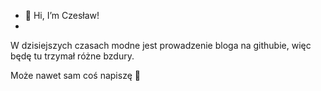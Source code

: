 - 👋 Hi, I’m Czesław!
- 
W dzisiejszych czasach modne jest prowadzenie bloga na githubie, więc będę tu trzymał różne bzdury. 

Może nawet sam coś napiszę 👀


<!---
permanutry/permanutry is a ✨ special ✨ repository because its `README.md` (this file) appears on your GitHub profile.
You can click the Preview link to take a look at your changes.
--->
